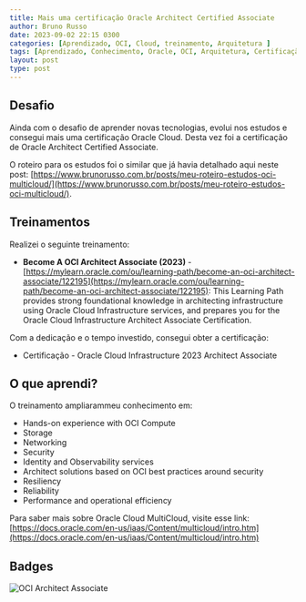 ```yaml
---
title: Mais uma certificação Oracle Architect Certified Associate
author: Bruno Russo
date: 2023-09-02 22:15 0300
categories: [Aprendizado, OCI, Cloud, treinamento, Arquitetura ]
tags: [Aprendizado, Conhecimento, Oracle, OCI, Arquitetura, Certificação, Cloud]
layout: post
type: post
---
```


## Desafio 

Ainda com o desafio de aprender novas tecnologias, evolui nos estudos e consegui mais uma certificação Oracle Cloud. Desta vez foi a certificação de Oracle Architect Certified Associate.

O roteiro para os estudos foi o similar que já havia detalhado aqui neste post: [https://www.brunorusso.com.br/posts/meu-roteiro-estudos-oci-multicloud/](https://www.brunorusso.com.br/posts/meu-roteiro-estudos-oci-multicloud/).


## Treinamentos 

Realizei o seguinte treinamento:

- **Become A OCI Architect Associate (2023)** - [https://mylearn.oracle.com/ou/learning-path/become-an-oci-architect-associate/122195](https://mylearn.oracle.com/ou/learning-path/become-an-oci-architect-associate/122195): This Learning Path provides strong foundational knowledge in architecting infrastructure using Oracle Cloud Infrastructure services, and prepares you for the Oracle Cloud Infrastructure Architect Associate Certification.

Com a dedicação e o tempo investido, consegui obter a certificação:
- Certificação - Oracle Cloud Infrastructure 2023 Architect Associate

## O que aprendi?

O treinamento ampliarammeu conhecimento em:
- Hands-on experience with OCI Compute
- Storage
- Networking
- Security
- Identity and Observability services
- Architect solutions based on OCI best practices around security
- Resiliency
- Reliability
- Performance and operational efficiency



Para saber mais sobre Oracle Cloud MultiCloud, visite esse link: [https://docs.oracle.com/en-us/iaas/Content/multicloud/intro.htm](https://docs.oracle.com/en-us/iaas/Content/multicloud/intro.htm)


## Badges

![OCI Architect Associate](https://www.brunorusso.com.br/assets/OCI-associate-architect.png)
